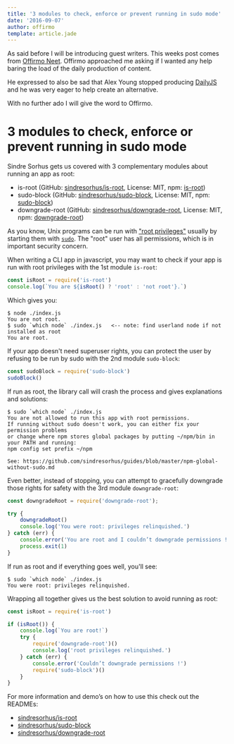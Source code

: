 ```yaml
---
title: '3 modules to check, enforce or prevent running in sudo mode'
date: '2016-09-07'
author: offirmo
template: article.jade
---
```


As said before I will be introducing guest writers. This weeks post comes from [Offirmo Neet](https://github.com/Offirmo). Offirmo approached me asking if I wanted any help baring the load of the daily production of content.

He expressed to also be sad that Alex Young stopped producing [DailyJS](http://dailyjs.com/) and he was very eager to help create an alternative.

With no further ado I will give the word to Offirmo.

# 3 modules to check, enforce or prevent running in sudo mode

Sindre Sorhus gets us covered with 3 complementary modules about running an app as root:
* is-root (GitHub: [sindresorhus/is-root](https://github.com/sindresorhus/is-root), License: MIT, npm: [is-root](https://www.npmjs.com/package/is-root))
* sudo-block (GitHub: [sindresorhus/sudo-block](https://github.com/sindresorhus/sudo-block), License: MIT, npm: [sudo-block](https://www.npmjs.com/package/sudo-block))
* downgrade-root (GitHub: [sindresorhus/downgrade-root](https://github.com/sindresorhus/downgrade-root), License: MIT, npm: [downgrade-root](https://www.npmjs.com/package/downgrade-root))

As you know, Unix programs can be run with ["root privileges"](https://en.wikipedia.org/wiki/Superuser#Unix_and_Unix-like) usually by starting them with [`sudo`](https://en.wikipedia.org/wiki/Sudo). The "root" user has all permissions, which is in important security concern.

When writing a CLI app in javascript, you may want to check if your app is run with root privileges with the 1st module `is-root`:

```javascript
const isRoot = require('is-root')
console.log(`You are ${isRoot() ? 'root' : 'not root'}.`)
```

Which gives you:

```
$ node ./index.js
You are not root.
$ sudo `which node` ./index.js   <-- note: find userland node if not installed as root
You are root.
```

If your app doesn't need superuser rights, you can protect the user by refusing to be run by sudo with the 2nd module `sudo-block`:

```javascript
const sudoBlock = require('sudo-block')
sudoBlock()
```

If run as root, the library call will crash the process and gives explanations and solutions:
```
$ sudo `which node` ./index.js
You are not allowed to run this app with root permissions.
If running without sudo doesn't work, you can either fix your permission problems
or change where npm stores global packages by putting ~/npm/bin in your PATH and running:
npm config set prefix ~/npm

See: https://github.com/sindresorhus/guides/blob/master/npm-global-without-sudo.md
```

Even better, instead of stopping, you can attempt to gracefully downgrade those rights for safety with the 3rd module `downgrade-root`:
```javascript
const downgradeRoot = require('downgrade-root');

try {
	downgradeRoot()
	console.log('You were root: privileges relinquished.')
} catch (err) {
	console.error('You are root and I couldn’t downgrade permissions !')
	process.exit(1)
}

```

If run as root and if everything goes well, you'll see:
```
$ sudo `which node` ./index.js
You were root: privileges relinquished.
```

Wrapping all together gives us the best solution to avoid running as root:

```javascript
const isRoot = require('is-root')

if (isRoot()) {
	console.log(`You are root!`)
	try {
		require('downgrade-root')()
		console.log('root privileges relinquished.')
	} catch (err) {
		console.error('Couldn’t downgrade permissions !')
		require('sudo-block')()
	}
}
```

For more information and demo’s on how to use this check out the READMEs:
* [sindresorhus/is-root](https://github.com/sindresorhus/is-root)
* [sindresorhus/sudo-block](https://github.com/sindresorhus/sudo-block)
* [sindresorhus/downgrade-root](https://github.com/sindresorhus/downgrade-root)
